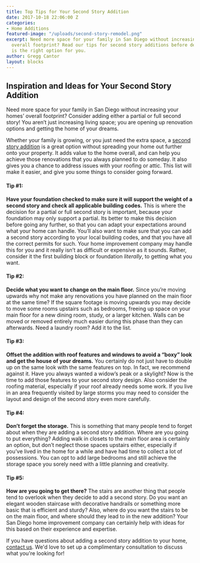 ```yaml
---
title: Top Tips for Your Second Story Addition
date: 2017-10-18 22:06:00 Z
categories:
- Home Additions
featured-image: "/uploads/second-story-remodel.png"
excerpt: Need more space for your family in San Diego without increasing your homes’
  overall footprint? Read our tips for second story additions before deciding if it
  is the right option for you.
author: Gregg Cantor
layout: blocks
---
```


## Inspiration and Ideas for Your Second Story Addition

Need more space for your family in San Diego without increasing your homes’ overall footprint? Consider adding either a partial or full second story! You aren’t just increasing living space; you are opening up renovation options and getting the home of your dreams.

Whether your family is growing, or you just need the extra space, a [second story addition](/san-diego-second-story-addition) is a great option without spreading your home out further onto your property. It adds value to the home overall, and can help you achieve those renovations that you always planned to do someday. It also gives you a chance to address issues with your roofing or attic. This list will make it easier, and give you some things to consider going forward.

#### Tip #1:

**Have your foundation checked to make sure it will support the weight of a second story and check all applicable building codes.** This is where the decision for a partial or full second story is important, because your foundation may only support a partial. Its better to make this decision before going any further, so that you can adapt your expectations around what your home can handle. You’ll also want to make sure that you can add a second story according to your local building codes, and that you have all the correct permits for such. Your home improvement company may handle this for you and it really isn’t as difficult or expensive as it sounds. Rather, consider it the first building block or foundation *literally*, to getting what you want.

#### Tip #2:

**Decide what you want to change on the main floor.** Since you’re moving upwards why not make any renovations you have planned on the main floor at the same time? If the square footage is moving upwards you may decide to move some rooms upstairs such as bedrooms, freeing up space on your main floor for a new dining room, study, or a larger kitchen. Walls can be moved or removed entirely much easier during this phase than they can afterwards. Need a laundry room? Add it to the list.

#### Tip #3:

**Offset the addition with roof features and windows to avoid a “boxy” look and get the house of your dreams.** You certainly do not just have to double up on the same look with the same features on top. In fact, we recommend against it. Have you always wanted a widow’s peak or a skylight? Now is the time to add those features to your second story design. Also consider the roofing material, especially if your roof already needs some work. If you live in an area frequently visited by large storms you may need to consider the layout and design of the second story even more carefully.

#### Tip #4:

**Don’t forget the storage.** This is something that many people tend to forget about when they are adding a second story addition. Where are you going to put everything? Adding walk in closets to the main floor area is certainly an option, but don’t neglect those spaces upstairs either, especially if you’ve lived in the home for a while and have had time to collect a lot of possessions. You can opt to add large bedrooms and still achieve the storage space you sorely need with a little planning and creativity.

#### Tip #5:

**How are you going to get there?** The stairs are another thing that people tend to overlook when they decide to add a second story. Do you want an elegant wooden staircase with decorative handrails or something more basic that is efficient and sturdy? Also, where do you want the stairs to be on the main floor, and where should they lead to in the new addition? Your San Diego home improvement company can certainly help with ideas for this based on their experience and expertise.

If you have questions about adding a second story addition to your home, [contact us](/contact). We'd love to set up a complimentary consultation to discuss what you're looking for!
